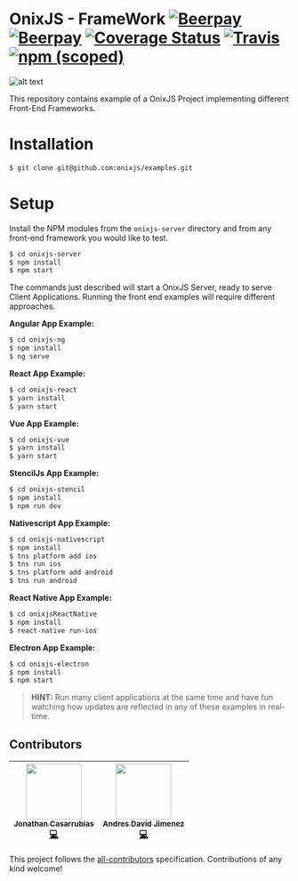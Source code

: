 OnixJS - FrameWork [![Beerpay](https://beerpay.io/onixjs/core/badge.svg?style=beer)](https://beerpay.io/onixjs/core) [![Beerpay](https://beerpay.io/onixjs/core/make-wish.svg?style=flat)](https://beerpay.io/onixjs/core?focus=wish) [![Coverage Status](https://coveralls.io/repos/github/onixjs/core/badge.svg?branch=master)](https://coveralls.io/github/onixjs/core?branch=master) [![Travis](https://img.shields.io/travis/onixjs/core.svg)](https://travis-ci.org/onixjs/core) [![npm (scoped)](https://img.shields.io/npm/v/@onixjs/core.svg)](http://npmjs.com/package/@onixjs/core)
================
![alt text](https://raw.githubusercontent.com/onixjs/core/master/misc/onix-splash.png "OnixJS")

This repository contains example of a OnixJS Project implementing different Front-End Frameworks.

# Installation

```sh
$ git clone git@github.com:onixjs/examples.git
```

# Setup

Install the NPM modules from the `onixjs-server` directory and from any front-end framework you would like to test.

```sh
$ cd onixjs-server
$ npm install
$ npm start
```

The commands just described will start a OnixJS Server, ready to serve Client Applications. Running the front end examples will require different approaches.

**Angular App Example:**

```sh
$ cd onixjs-ng
$ npm install
$ ng serve
```
**React App Example:**

```sh
$ cd onixjs-react
$ yarn install
$ yarn start
```
**Vue App Example:**

```sh
$ cd onixjs-vue
$ yarn install
$ yarn start
```
**StencilJs App Example:**

```sh
$ cd onixjs-stencil
$ npm install
$ npm run dev
```
**Nativescript App Example:**

```sh
$ cd onixjs-nativescript
$ npm install
$ tns platform add ios
$ tns run ios
$ tns platform add android
$ tns run android
```
**React Native App Example:**

```sh
$ cd onixjsReactNative
$ npm install
$ react-native run-ios
```
**Electron App Example:**

```sh
$ cd onixjs-electron
$ npm install
$ npm start
```

> **HINT:** Run many client applications at the same time and have fun watching how updates are reflected in any of these examples in real-time.

## Contributors

<!-- ALL-CONTRIBUTORS-LIST:START - Do not remove or modify this section -->
| [<img src="https://avatars0.githubusercontent.com/u/1533239?v=3" width="100px;"/><br /><sub>Jonathan Casarrubias</sub>](http://mean.expert/)<br />[💻](https://github.com/onixjs/examples/commits?author=jonathan-casarrubias) | [<img src="https://avatars1.githubusercontent.com/u/12107518?v=3" width="100px;"/><br /><sub>Andres David Jimenez</sub>](https://plus.google.com/+AndresJimenezS/posts)<br />[💻](https://github.com/onixjs/examples/commits?author=kattsushi) |
| :---: | :---: |
<!-- ALL-CONTRIBUTORS-LIST:END -->

This project follows the [all-contributors](https://github.com/kentcdodds/all-contributors) specification. Contributions of any kind welcome!

